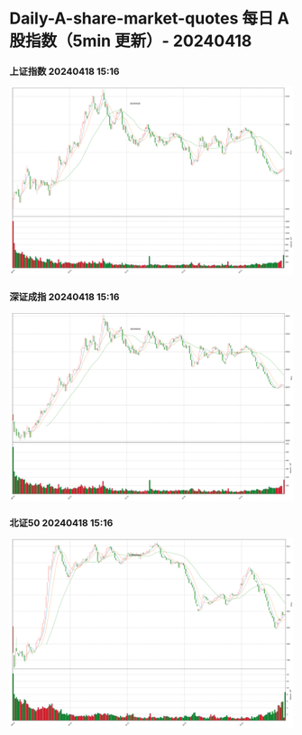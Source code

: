 
# Daily-A-share-market-quotes 每日 A 股指数（5min 更新）- 20240418

### 上证指数 20240418 15:16
![](./fig/2024/4/20240418-sh000001.png)

### 深证成指 20240418 15:16
![](./fig/2024/4/20240418-sz399001.png)

### 北证50 20240418 15:16
![](./fig/2024/4/20240418-bj899050.png)
